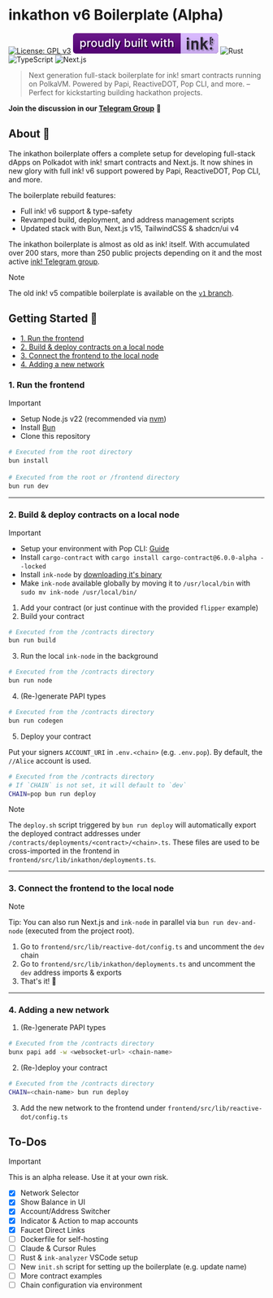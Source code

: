 # inkathon v6 Boilerplate (Alpha)

[![License: GPL v3](https://img.shields.io/badge/License-GPLv3-blue.svg)](https://www.gnu.org/licenses/gpl-3.0)
[![Built with ink!](https://raw.githubusercontent.com/paritytech/ink/master/.images/badge.svg)](https://use.ink)
![Rust](https://img.shields.io/badge/Rust-000000?logo=rust&logoColor=white)
![TypeScript](https://img.shields.io/badge/TypeScript-000000?logo=typescript&logoColor=white)
![Next.js](https://img.shields.io/badge/Next.js-000000?logo=next.js&logoColor=white)

> Next generation full-stack boilerplate for ink! smart contracts running on PolkaVM. Powered by Papi, ReactiveDOT, Pop CLI, and more. – Perfect for kickstarting building hackathon projects.

**Join the discussion in our [Telegram Group](https://t.me/inkathon)** 💬

## About 📖

The inkathon boilerplate offers a complete setup for developing full-stack dApps on Polkadot with ink! smart contracts and Next.js. It now shines in new glory with full ink! v6 support powered by Papi, ReactiveDOT, Pop CLI, and more.

The boilerplate rebuild features:

- Full ink! v6 support & type-safety
- Revamped build, deployment, and address management scripts
- Updated stack with Bun, Next.js v15, TailwindCSS & shadcn/ui v4

The inkathon boilerplate is almost as old as ink! itself. With accumulated over 200 stars, more than 250 public projects depending on it and the most active [ink! Telegram group](https://t.me/inkathon).

> [!NOTE]  
> The old ink! v5 compatible boilerplate is available on the [`v1` branch](https://github.com/scio-labs/inkathon/tree/v1).

## Getting Started 🚀

- [1. Run the frontend](#1-run-the-frontend)
- [2. Build & deploy contracts on a local node](#2-build--deploy-contracts-on-a-local-node)
- [3. Connect the frontend to the local node](#3-connect-the-frontend-to-the-local-node)
- [4. Adding a new network](#4-adding-a-new-network)

### 1. Run the frontend

> [!IMPORTANT]
>
> - Setup Node.js v22 (recommended via [nvm](https://github.com/nvm-sh/nvm))
> - Install [Bun](https://bun.sh/)
> - Clone this repository

```bash
# Executed from the root directory
bun install

# Executed from the root or /frontend directory
bun run dev
```

---

### 2. Build & deploy contracts on a local node

> [!IMPORTANT]
>
> - Setup your environment with Pop CLI: [Guide](https://learn.onpop.io/welcome/install-pop-cli)
> - Install `cargo-contract` with `cargo install cargo-contract@6.0.0-alpha --locked`
> - Install `ink-node` by [downloading it's binary](https://github.com/use-ink/ink-node/releases)
> - Make `ink-node` available globally by moving it to `/usr/local/bin` with `sudo mv ink-node /usr/local/bin/`

1. Add your contract (or just continue with the provided `flipper` example)
2. Build your contract

```bash
# Executed from the /contracts directory
bun run build
```

3. Run the local `ink-node` in the background

```bash
# Executed from the /contracts directory
bun run node
```

4. (Re-)generate PAPI types

```bash
# Executed from the /contracts directory
bun run codegen
```

5. Deploy your contract

Put your signers `ACCOUNT_URI` in `.env.<chain>` (e.g. `.env.pop`). By default, the `//Alice` account is used.

```bash
# Executed from the /contracts directory
# If `CHAIN` is not set, it will default to `dev`
CHAIN=pop bun run deploy
```

> [!NOTE]
>
> The `deploy.sh` script triggered by `bun run deploy` will automatically export the deployed contract addresses under `/contracts/deployments/<contract>/<chain>.ts`. These files are used to be cross-imported in the frontend in `frontend/src/lib/inkathon/deployments.ts`.

---

### 3. Connect the frontend to the local node

> [!NOTE]
>
> Tip: You can also run Next.js and `ink-node` in parallel via `bun run dev-and-node` (executed from the project root).

1. Go to `frontend/src/lib/reactive-dot/config.ts` and uncomment the `dev` chain
2. Go to `frontend/src/lib/inkathon/deployments.ts` and uncomment the `dev` address imports & exports
3. That's it! 🎉

---

### 4. Adding a new network

1. (Re-)generate PAPI types

```bash
# Executed from the /contracts directory
bunx papi add -w <websocket-url> <chain-name>
```

2. (Re-)deploy your contract

```bash
# Executed from the /contracts directory
CHAIN=<chain-name> bun run deploy
```

3. Add the new network to the frontend under `frontend/src/lib/reactive-dot/config.ts`

## To-Dos

> [!IMPORTANT]
>
> This is an alpha release. Use it at your own risk.

- [x] Network Selector
- [x] Show Balance in UI
- [x] Account/Address Switcher
- [x] Indicator & Action to map accounts
- [x] Faucet Direct Links
- [ ] Dockerfile for self-hosting
- [ ] Claude & Cursor Rules
- [ ] Rust & `ink-analyzer` VSCode setup
- [ ] New `init.sh` script for setting up the boilerplate (e.g. update name)
- [ ] More contract examples
- [ ] Chain configuration via environment
